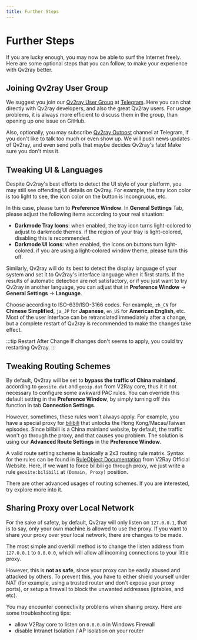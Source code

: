 ```yaml
---
title: Further Steps
---
```


# Further Steps

If you are lucky enough, you may now be able to surf the Internet freely. Here are some optional steps that you can follow, to make your experience with Qv2ray better.

## Joining Qv2ray User Group

We suggest you join our [Qv2ray User Group](https://t.me/qv2ray) at [Telegram](https://telegram.org/). Here you can chat directly with Qv2ray developers, and also the great Qv2ray users. For usage problems, it is always more efficient to discuss them in the group, than opening up one issue on GitHub.

Also, optionally, you may subscribe [Qv2ray Outpost](https://t.me/qv2ray_outpost) channel at Telegram, if you don't like to talk too much or even show up. We will push news updates of Qv2ray, and even send polls that maybe decides Qv2ray's fate! Make sure you don't miss it.

## Tweaking UI & Languages

Despite Qv2ray's best efforts to detect the UI style of your platform, you may still see offending UI details on Qv2ray. For example, the tray icon color is too light to see, the icon color on the button is incongruous, etc.

In this case, please turn to **Preference Window**. In **General Settings** Tab, please adjust the following items according to your real situation:

* **Darkmode Tray Icons**: when enabled, the tray icon turns light-colored to adjust to darkmode themes. if the region of your tray is light-colored, disabling this is recommended.
* **Darkmode UI Icons**: when enabled, the icons on buttons turn light-colored. if you are using a light-colored window theme, please turn this off.

Similarly, Qv2ray will do its best to detect the display language of your system and set it to Qv2ray's interface language when it first starts. If the results of automatic detection are not satisfactory, or if you just want to try Qv2ray in another language, you can adjust that in **Preference Window** -> **General Settings** -> **Language**.

Choose according to ISO-639/ISO-3166 codes. For example, `zh_CN` for **Chinese Simplified**, `ja_JP` for **Japanese**, `en_US` for **American English**, etc. Most of the user interface can be retranslated immediately after a change, but a complete restart of Qv2ray is recommended to make the changes take effect.

:::tip Restart After Change
If changes don't seems to apply, you could try restarting Qv2ray.
:::

## Tweaking Routing Schemes

By default, Qv2ray will be set to **bypass the traffic of China mainland**, according to `geosite.dat` and `geoip.dat` from V2Ray core, thus it it not necessary to configure some awkward PAC rules. You can override this default setting in the **Preference Window**, by simply turning off this function in tab **Connection Settings**.

However, sometimes, these rules won't always apply. For example, you have a special proxy for [bilibili](https://bilibili.com/) that unlocks the Hong Kong/Macau/Taiwan episodes. Since bilibili is a China mainland website, by default, the traffic won't go through the proxy, and that causes you problem. The solution is using our **Advanced Route Settings** in the **Preference Window**.

A valid route setting scheme is basically a 2x3 routing rule matrix. Syntax for the rules can be found in [RuleObject Documentation](https://v2ray.com/chapter_02/03_routing.html#ruleobject) from V2Ray Official Website. Here, if we want to force bilibili go through proxy, we just write a rule `geosite:bilibili` at `(Domain, Proxy)` position.

There are other advanced usages of routing schemes. If you are interested, try explore more into it.

## Sharing Proxy over Local Network

For the sake of safety, by default, Qv2ray will only listen on `127.0.0.1`, that is to say, only your own machine is allowed to use the proxy. If you want to share your proxy over your local network, there are changes to be made.

The most simple and overkill method is to change the listen address from `127.0.0.1` to `0.0.0.0`, which will allow all incoming connections to your little proxy.

However, this is **not as safe**, since your proxy can be easily abused and attacked by others. To prevent this, you have to either shield yourself under NAT (for example, using a trusted router and don't expose your proxy ports), or setup a firewall to block the unwanted addresses (iptables, and etc).

You may encounter connectivity problems when sharing proxy. Here are some troubleshooting tips:

- allow V2Ray core to listen on `0.0.0.0` in Windows Firewall
- disable Intranet Isolation / AP Isolation on your router
